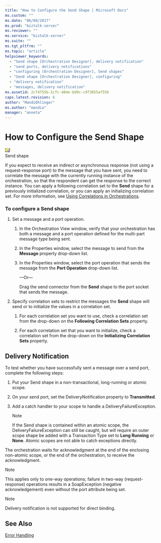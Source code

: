 ```yaml
---
title: "How to Configure the Send Shape | Microsoft Docs"
ms.custom: ""
ms.date: "06/08/2017"
ms.prod: "biztalk-server"
ms.reviewer: ""
ms.service: "biztalk-server"
ms.suite: ""
ms.tgt_pltfrm: ""
ms.topic: "article"
helpviewer_keywords: 
  - "Send shape [Orchestration Designer], delivery notification"
  - "send ports, delivery notifications"
  - "configuring [Orchestration Designer], Send shapes"
  - "Send shape [Orchestration Designer], configuring"
  - "delivery notification"
  - "messages, delivery notification"
ms.assetid: 2cf4755b-1cfc-484e-bd9c-c9f3855af556
caps.latest.revision: 6
author: "MandiOhlinger"
ms.author: "mandia"
manager: "anneta"
---
```

# How to Configure the Send Shape
![](../core/media/ebiz-orch-send.gif "ebiz_orch_send")  
Send shape  
  
 If you expect to receive an indirect or asynchronous response (not using a request-response port) to the message that you have sent, you need to correlate the message with the currently running instance of the orchestration, so that the respondent can get the response to the correct instance. You can apply a following correlation set to the **Send** shape for a previously initialized correlation, or you can apply an initializing correlation set. For more information, see [Using Correlations in Orchestrations](../core/using-correlations-in-orchestrations.md).  
  
### To configure a Send shape  
  
1.  Set a message and a port operation.  
  
    1.  In the Orchestration View window, verify that your orchestration has both a message and a port operation defined for the multi-part message type being sent.  
  
    2.  In the Properties window, select the message to send from the **Message** property drop-down list.  
  
    3.  In the Properties window, select the port operation that sends the message from the **Port Operation** drop-down list.  
  
         —Or—  
  
         Drag the send connector from the **Send** shape to the port socket that sends the message.  
  
2.  Specify correlation sets to restrict the messages the **Send** shape will send or to initialize the values in a correlation set.  
  
    1.  For each correlation set you want to use, check a correlation set from the drop-down on the **Following Correlation Sets** property.  
  
    2.  For each correlation set that you want to initialize, check a correlation set from the drop-down on the **Initializing Correlation Sets** property.  
  
## Delivery Notification  
 To test whether you have successfully sent a message over a send port, complete the following steps:  
  
1.  Put your Send shape in a non-transactional, long-running or atomic scope.  
  
2.  On your send port, set the DeliveryNotification property to **Transmitted**.  
  
3.  Add a catch handler to your scope to handle a DeliveryFailureException.  
  
    > [!NOTE]
    >  If the Send shape is contained within an atomic scope, the DeliveryFailureException can still be caught, but will require an outer scope shape be added with a Transaction Type set to **Long Running** or **None**. Atomic scopes are not able to catch exceptions directly.  
  
 The orchestration waits for acknowledgment at the end of the enclosing non-atomic scope, or the end of the orchestration, to receive the acknowledgment.  
  
> [!NOTE]
>  This applies only to one-way operations; failure in two-way (request-response) operations results in a SoapException (negative acknowledgement) even without the port attribute being set.  
  
> [!NOTE]
>  Delivery notification is not supported for direct binding.  
  
## See Also  
 [Error Handling](../core/error-handling.md)